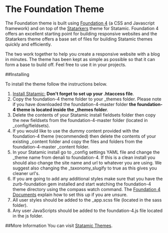 # The Foundation Theme

The Foundation theme is built using [Foundation 4](http://foundation.zurb.com/) (a CSS and Javascript framework) and on top of the [Statarkers](http://statamicthem.es/themes/statarkers-theme) theme for Statamic. Foundation 4 offers an excellent starting point for building responsive websites and the Statarkers theme offers a base set of files for building Statamic themes quickly and efficiently.

The two work together to help you create a responsive website with a blog in minutes. The theme has been kept as simple as possible so that it can form a base to build off. Feel free to use it in your projects.

##Installing

To install the theme follow the instructions below.

1. [Install Statamic:](http://statamic.com/docs/getting-started/installing-and-updating) **Don't forget to set up your .htaccess file**.
2. Copy the foundation-4 theme folder to your _themes folder. Please note if you have downloaded the foundation-4-master folder **the foundation-4 theme is located inside the _themes folder**.
3. Delete the contents of your Statamic install fieldsets folder then copy the new fieldsets from the foundation-4-master folder (located in _config/fieldsets).
4. If you would like to use the dummy content provided with the foundation-4 theme (recommended) then delete the contents of your existing _content folder and copy the files and folders from the foundation-4-master _content folder.
5. In your Statamic install go to _config settings YAML file and change the _theme name from denali to foundation-4. If this is a clean install you should also change the site name and url to whatever you are using. We suggest also changing the _taxonomy_slugify to true as this gives you cleaner url's.
6. If you are going to add any additional styles make sure that you have the zurb-foundation gem installed and start watching the foundation-4 theme directory using the compass watch command. The [Foundation 4 Documents](http://foundation.zurb.com/docs/sass.html) explain how to set this up if you are unsure.
7. All user styles should be added to the _app.scss file (located in the sass folder).
8. Any user JavaScripts should be added to the foundation-4.js file located in the js folder.

##More Information
You can visit [Statamic Themes](http://www.statamicthem.es/themes).
